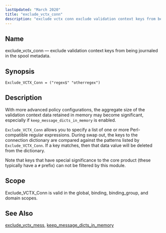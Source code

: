 ```yaml
---
lastUpdated: "March 2020"
title: "exclude_vctx_conn"
description: "exclude vctx conn exclude validation context keys from being journaled in the spool metadata Exclude VCTX Conn regex otherregex With more advanced policy configurations the aggregate size of the validation context data retained in memory may become significant especially if keep message dicts in memory is enabled Exclude VCTX Conn..."
---
```


<a name="conf.ref.exclude_vctx_conn"></a> 
## Name

exclude_vctx_conn — exclude validation context keys from being journaled in the spool metadata.

## Synopsis

`Exclude_VCTX_Conn = ("regex$" "otherregex")`

<a name="idp24551072"></a> 
## Description

With more advanced policy configurations, the aggregate size of the validation context data retained in memory may become significant, especially if `keep_message_dicts_in_memory` is enabled.

`Exclude_VCTX_Conn` allows you to specify a list of one or more Perl-compatible regular expressions. During swap out, the keys to the connection dictionary are compared against the patterns listed by `Exclude_VCTX_Conn`. If a key matches, then that data value will be deleted from the dictionary.

Note that keys that have special significance to the core product (these typically have a `#` prefix) can not be filtered by this module.

<a name="idp24556432"></a> 
## Scope

Exclude_VCTX_Conn is valid in the global, binding, binding_group, and domain scopes.

<a name="idp24558304"></a> 
## See Also

[exclude_vctx_mess](/momentum/4/config/ref-exclude-vctx-mess), [keep_message_dicts_in_memory](/momentum/4/config/ref-keep-message-dicts-in-memory)
